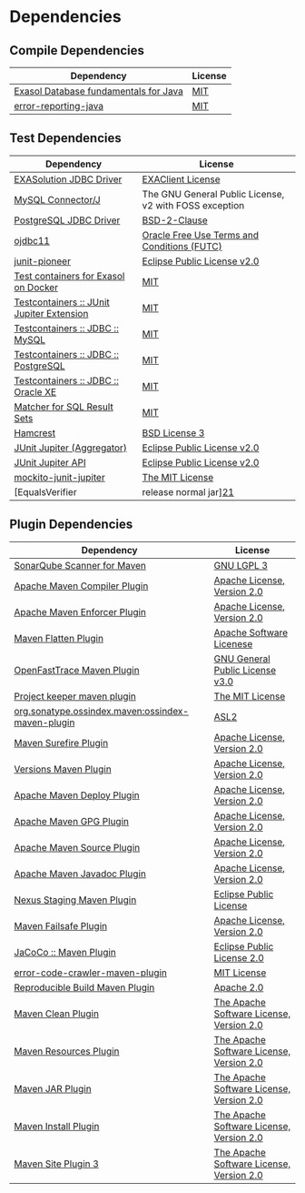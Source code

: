 <!-- @formatter:off -->
# Dependencies

## Compile Dependencies

| Dependency                                 | License  |
| ------------------------------------------ | -------- |
| [Exasol Database fundamentals for Java][0] | [MIT][1] |
| [error-reporting-java][2]                  | [MIT][1] |

## Test Dependencies

| Dependency                                      | License                                                |
| ----------------------------------------------- | ------------------------------------------------------ |
| [EXASolution JDBC Driver][3]                    | [EXAClient License][4]                                 |
| [MySQL Connector/J][5]                          | The GNU General Public License, v2 with FOSS exception |
| [PostgreSQL JDBC Driver][6]                     | [BSD-2-Clause][7]                                      |
| [ojdbc11][8]                                    | [Oracle Free Use Terms and Conditions (FUTC)][9]       |
| [junit-pioneer][10]                             | [Eclipse Public License v2.0][11]                      |
| [Test containers for Exasol on Docker][12]      | [MIT][1]                                               |
| [Testcontainers :: JUnit Jupiter Extension][13] | [MIT][14]                                              |
| [Testcontainers :: JDBC :: MySQL][13]           | [MIT][14]                                              |
| [Testcontainers :: JDBC :: PostgreSQL][13]      | [MIT][14]                                              |
| [Testcontainers :: JDBC :: Oracle XE][13]       | [MIT][14]                                              |
| [Matcher for SQL Result Sets][15]               | [MIT][1]                                               |
| [Hamcrest][16]                                  | [BSD License 3][17]                                    |
| [JUnit Jupiter (Aggregator)][18]                | [Eclipse Public License v2.0][11]                      |
| [JUnit Jupiter API][18]                         | [Eclipse Public License v2.0][11]                      |
| [mockito-junit-jupiter][19]                     | [The MIT License][20]                                  |
| [EqualsVerifier | release normal jar][21]       | [Apache License, Version 2.0][22]                      |

## Plugin Dependencies

| Dependency                                              | License                                        |
| ------------------------------------------------------- | ---------------------------------------------- |
| [SonarQube Scanner for Maven][23]                       | [GNU LGPL 3][24]                               |
| [Apache Maven Compiler Plugin][25]                      | [Apache License, Version 2.0][22]              |
| [Apache Maven Enforcer Plugin][26]                      | [Apache License, Version 2.0][22]              |
| [Maven Flatten Plugin][27]                              | [Apache Software Licenese][28]                 |
| [OpenFastTrace Maven Plugin][29]                        | [GNU General Public License v3.0][30]          |
| [Project keeper maven plugin][31]                       | [The MIT License][32]                          |
| [org.sonatype.ossindex.maven:ossindex-maven-plugin][33] | [ASL2][28]                                     |
| [Maven Surefire Plugin][34]                             | [Apache License, Version 2.0][22]              |
| [Versions Maven Plugin][35]                             | [Apache License, Version 2.0][22]              |
| [Apache Maven Deploy Plugin][36]                        | [Apache License, Version 2.0][22]              |
| [Apache Maven GPG Plugin][37]                           | [Apache License, Version 2.0][22]              |
| [Apache Maven Source Plugin][38]                        | [Apache License, Version 2.0][22]              |
| [Apache Maven Javadoc Plugin][39]                       | [Apache License, Version 2.0][22]              |
| [Nexus Staging Maven Plugin][40]                        | [Eclipse Public License][41]                   |
| [Maven Failsafe Plugin][42]                             | [Apache License, Version 2.0][22]              |
| [JaCoCo :: Maven Plugin][43]                            | [Eclipse Public License 2.0][44]               |
| [error-code-crawler-maven-plugin][45]                   | [MIT License][46]                              |
| [Reproducible Build Maven Plugin][47]                   | [Apache 2.0][28]                               |
| [Maven Clean Plugin][48]                                | [The Apache Software License, Version 2.0][28] |
| [Maven Resources Plugin][49]                            | [The Apache Software License, Version 2.0][28] |
| [Maven JAR Plugin][50]                                  | [The Apache Software License, Version 2.0][28] |
| [Maven Install Plugin][51]                              | [The Apache Software License, Version 2.0][28] |
| [Maven Site Plugin 3][52]                               | [The Apache Software License, Version 2.0][28] |

[0]: https://github.com/exasol/db-fundamentals-java
[1]: https://opensource.org/licenses/MIT
[2]: https://github.com/exasol/error-reporting-java
[3]: http://www.exasol.com
[4]: https://docs.exasol.com/connect_exasol/drivers/jdbc.htm
[5]: http://dev.mysql.com/doc/connector-j/en/
[6]: https://jdbc.postgresql.org
[7]: https://jdbc.postgresql.org/license/
[8]: https://www.oracle.com/database/technologies/maven-central-guide.html
[9]: https://www.oracle.com/downloads/licenses/oracle-free-license.html
[10]: https://junit-pioneer.org/
[11]: https://www.eclipse.org/legal/epl-v20.html
[12]: https://github.com/exasol/exasol-testcontainers
[13]: https://testcontainers.org
[14]: http://opensource.org/licenses/MIT
[15]: https://github.com/exasol/hamcrest-resultset-matcher
[16]: http://hamcrest.org/JavaHamcrest/
[17]: http://opensource.org/licenses/BSD-3-Clause
[18]: https://junit.org/junit5/
[19]: https://github.com/mockito/mockito
[20]: https://github.com/mockito/mockito/blob/main/LICENSE
[21]: https://www.jqno.nl/equalsverifier
[22]: https://www.apache.org/licenses/LICENSE-2.0.txt
[23]: http://sonarsource.github.io/sonar-scanner-maven/
[24]: http://www.gnu.org/licenses/lgpl.txt
[25]: https://maven.apache.org/plugins/maven-compiler-plugin/
[26]: https://maven.apache.org/enforcer/maven-enforcer-plugin/
[27]: https://www.mojohaus.org/flatten-maven-plugin
[28]: http://www.apache.org/licenses/LICENSE-2.0.txt
[29]: https://github.com/itsallcode/openfasttrace-maven-plugin
[30]: https://www.gnu.org/licenses/gpl-3.0.html
[31]: https://github.com/exasol/project-keeper/
[32]: https://github.com/exasol/project-keeper/blob/main/LICENSE
[33]: https://sonatype.github.io/ossindex-maven/maven-plugin/
[34]: https://maven.apache.org/surefire/maven-surefire-plugin/
[35]: http://www.mojohaus.org/versions-maven-plugin/
[36]: https://maven.apache.org/plugins/maven-deploy-plugin/
[37]: https://maven.apache.org/plugins/maven-gpg-plugin/
[38]: https://maven.apache.org/plugins/maven-source-plugin/
[39]: https://maven.apache.org/plugins/maven-javadoc-plugin/
[40]: http://www.sonatype.com/public-parent/nexus-maven-plugins/nexus-staging/nexus-staging-maven-plugin/
[41]: http://www.eclipse.org/legal/epl-v10.html
[42]: https://maven.apache.org/surefire/maven-failsafe-plugin/
[43]: https://www.jacoco.org/jacoco/trunk/doc/maven.html
[44]: https://www.eclipse.org/legal/epl-2.0/
[45]: https://github.com/exasol/error-code-crawler-maven-plugin/
[46]: https://github.com/exasol/error-code-crawler-maven-plugin/blob/main/LICENSE
[47]: http://zlika.github.io/reproducible-build-maven-plugin
[48]: http://maven.apache.org/plugins/maven-clean-plugin/
[49]: http://maven.apache.org/plugins/maven-resources-plugin/
[50]: http://maven.apache.org/plugins/maven-jar-plugin/
[51]: http://maven.apache.org/plugins/maven-install-plugin/
[52]: http://maven.apache.org/plugins/maven-site-plugin/
